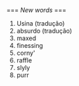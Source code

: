 === *New words* ===

1. Usina (tradução)
2. absurdo (tradução)
3. maxed
4. finessing
5. corny'
6. raffle
7. slyly
8. purr
